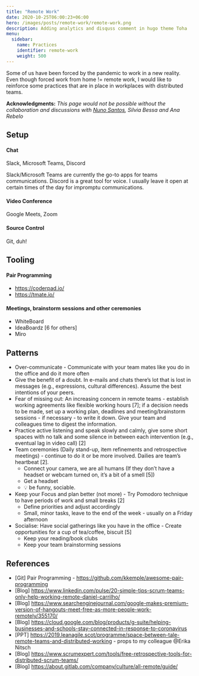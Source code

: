 ```yaml
---
title: "Remote Work"
date: 2020-10-25T06:00:23+06:00
hero: /images/posts/remote-work/remote-work.png
description: Adding analytics and disquss comment in hugo theme Toha
menu:
  sidebar:
    name: Practices
    identifier: remote-work
    weight: 500
---
```


Some of us have been forced by the pandemic to work in a new reality. Even though forced work from home != remote work, I would like to reinforce some practices that are in place in workplaces with distributed teams.


**Acknowledgments:** _This page would not be possible without the collaboration and discussions with [Nuno Santos](https://github.com/NunoFilipeSantos), Silvia Bessa and Ana Rebelo_

## Setup
#### Chat
Slack, Microsoft Teams, Discord

Slack/Microsoft Teams are currently the go-to apps for teams communications. Discord is a great tool for voice. I usually leave it open at certain times of the day for impromptu communications. 

#### Video Conference
Google Meets, Zoom

#### Source Control
Git, duh!

## Tooling
#### Pair Programming
- https://coderpad.io/
- https://tmate.io/

#### Meetings, brainstorm sessions and other ceremonies
- WhiteBoard
- IdeaBoardz [6 for others]
- Miro


## Patterns

- Over-communicate - Communicate with your team mates like you do in the office and do it more often
- Give the benefit of a doubt. In e-mails and chats there’s lot that is lost in messages (e.g., expressions, cultural differences). Assume the best intentions of your peers.
- Fear of missing out: An increasing concern in remote teams - establish working agreements like flexible working hours [7]; if a decision needs to be made, set up a working plan, deadlines and meeting/brainstorm sessions - if necessary - to write it down. Give your team and colleagues time to digest the information.
- Practice active listening and speak slowly and calmly, give some short spaces with no talk and some silence in between each intervention (e.g., eventual lag in video call) [2]
- Team ceremonies (Daily stand-up, item refinements and retrospective meetings) - continue to do it or be more involved. Dailies are team’s heartbeat [2]. 
  - Connect your camera, we are all humans (If they don’t have a headset or webcam turned on, it’s a bit of a smell   [5])
  - Get a headset 
  - :bulb: be funny, sociable. 
- Keep your Focus and plan better (not more) - Try Pomodoro technique to have periods of work and small breaks [2]
  - Define priorities and adjust accordingly
  - Small, minor tasks, leave to the end of the week - usually on a Friday afternoon 
- Socialise: Have social gatherings like you have in the office - Create opportunities for a cup of tea/coffee, biscuit [5]
  - Keep your reading/book clubs
  - Keep your team brainstorming sessions

## References
- [Git] Pair Programming - https://github.com/kkemple/awesome-pair-programming
- [Blog] https://www.linkedin.com/pulse/20-simple-tips-scrum-teams-only-help-working-remote-daniel-carrilho/
- [Blog] https://www.searchenginejournal.com/google-makes-premium-version-of-hangouts-meet-free-as-more-people-work-remotely/355170/
- [Blog] https://cloud.google.com/blog/products/g-suite/helping-businesses-and-schools-stay-connected-in-response-to-coronavirus
- [PPT] https://2019.leanagile.scot/programme/space-between-tale-remote-teams-and-distributed-working - props to my colleague @Erika Nitsch 
- [Blog] https://www.scrumexpert.com/tools/free-retrospective-tools-for-distributed-scrum-teams/
- [Blog] https://about.gitlab.com/company/culture/all-remote/guide/
